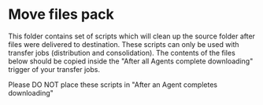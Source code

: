 # Move files pack

This folder contains set of scripts which will clean up the source folder after files were delivered to destination. These scripts can only be used with transfer jobs (distribution and consolidation). The contents of the files below should be copied inside the "After all Agents complete downloading" trigger of your transfer jobs. 

Please DO NOT place these scripts in "After an Agent completes downloading" 